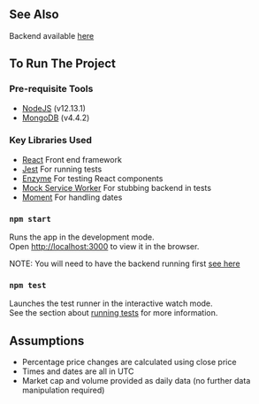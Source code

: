 ## See Also
Backend available [here](https://github.com/jishan33/Crypto_currencies_server)


## To Run The Project

### Pre-requisite Tools
 - [NodeJS](https://nodejs.org/en/download/) (v12.13.1)
 - [MongoDB](https://www.mongodb.com/) (v4.4.2)


### Key Libraries Used
 - [React](https://reactjs.org/) Front end framework
 - [Jest](https://jestjs.io/) For running tests
 - [Enzyme](https://github.com/enzymejs/enzyme) For testing React components
 - [Mock Service Worker](https://mswjs.io/) For stubbing backend in tests
 - [Moment](https://momentjs.com/) For handling dates
 

### `npm start`

Runs the app in the development mode.\
Open [http://localhost:3000](http://localhost:3000) to view it in the browser.

NOTE: You will need to have the backend running first [see here](https://github.com/jishan33/Crypto_currencies_server)

### `npm test`

Launches the test runner in the interactive watch mode.\
See the section about [running tests](https://facebook.github.io/create-react-app/docs/running-tests) for more information.

## Assumptions
 - Percentage price changes are calculated using close price
 - Times and dates are all in UTC
 - Market cap and volume provided as daily data (no further data manipulation required)
